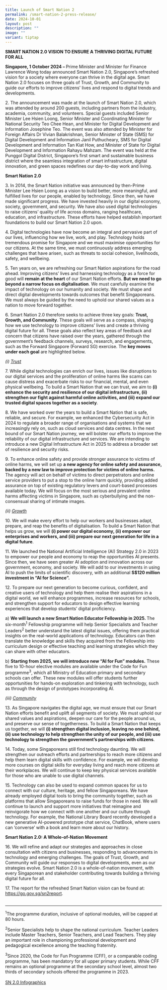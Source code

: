 ```yaml
---
title: Launch of Smart Nation 2
permalink: /smart-nation-2-press-release/
date: 2024-10-01
layout: post
description: ""
image: ""
variant: tiptap
---
```

<p><strong>SMART NATION 2.0 VISION TO ENSURE A THRIVING DIGITAL FUTURE FOR ALL</strong>
</p>
<p><strong>Singapore, 1 October 2024 – </strong>Prime Minister and Minister
for Finance Lawrence Wong today announced Smart Nation 2.0, Singapore’s
refreshed vision for a society where everyone can thrive in the digital
age. Smart Nation 2.0 focuses on three goals of Trust, Growth, and Community
to guide our efforts to improve citizens’ lives and respond to digital
trends and developments.</p>
<p>2. The announcement was made at the launch of Smart Nation 2.0, which
was attended by around 200 guests, including partners from the industry,
academia, community, and volunteers. Special guests included Senior Minister
Lee Hsien Loong, Senior Minister and Coordinating Minister for National
Security Teo Chee Hean, and Minister for Digital Development and Information
Josephine Teo. The event was also attended by Minister for Foreign Affairs
Dr Vivian Balakrishnan, Senior Minister of State (SMS) for Digital Development
and Information Janil Puthucheary, SMS for Digital Development and Information
Tan Kiat How, and Minister of State for Digital Development and Information
Rahayu Mahzam. The event was held at the Punggol Digital District, Singapore’s
first smart and sustainable business district where the seamless integration
of smart infrastructure, digital innovation, and green spaces redefines
our day-to-day work and living.</p>
<p><strong>Smart Nation 2.0</strong>
</p>
<p>3. In 2014, the Smart Nation initiative was announced by then-Prime Minister
Lee Hsien Loong as a vision to build better, more meaningful, and fulfilled
lives for our people, enabled by technology. Since then, we have made significant
progress. We have invested heavily in our digital economy, society, government,
and security. We have also used digital technologies to raise citizens’
quality of life across domains, ranging healthcare, education, and infrastructure.
These efforts have helped establish important foundations to build our
Smart Nation 2.0 upon.</p>
<p>4.<strong> </strong>Digital technologies have now become an integral and
pervasive part of our lives, influencing how we live, work, and play. Technology
holds tremendous promise for Singapore and we must maximise opportunities
for our citizens. At the same time, we must continuously address emerging
challenges that have arisen, such as threats to social cohesion, livelihoods,
safety, and wellbeing.</p>
<p>5. Ten years on, we are refreshing our Smart Nation aspirations for the
road ahead. Improving citizens’ lives and harnessing technology as a force
for good will <strong>remain at the heart</strong> of our Smart Nation efforts. <strong>But we need to go beyond a narrow focus on digitalisation</strong>.
We must carefully examine the impact of technology on our humanity and
society. We must shape and direct digital developments towards outcomes
that benefit Singaporeans. We must always be guided by the need to uphold
our shared values as a nation to move forward together.</p>
<p>6. Smart Nation 2.0 therefore seeks to achieve three key goals: <strong>Trust, Growth, and Community</strong>.
These goals will serve as a compass, shaping how we use technology to improve
citizens’ lives and create a thriving digital future for all. These goals
also reflect key areas of feedback and concern that citizens have raised
over the years, gathered through the government’s feedback channels, surveys,
research, and engagements, such as the Forward Singapore (Forward SG) exercise.
The <strong>key moves under each goal</strong> are highlighted below.</p>
<p><em>(i) <u>Trust</u></em>
</p>
<p>7. While digital technologies can enrich our lives, issues like disruptions
to our digital services and the proliferation of online harms like scams
can cause distress and exacerbate risks to our financial, mental, and even
physical wellbeing. To build a Smart Nation that we can trust, we aim to <strong>(i) enhance the security and resilience of our digital infrastructure, (ii) strengthen our fight against harmful online activities, and (iii) expand our trusted digital spaces together as a society</strong>.</p>
<p>8. We have worked over the years to build a Smart Nation that is safe,
reliable, and secure. For example, we enhanced the Cybersecurity Act in
2024 to regulate a broader range of organisations and systems that we increasingly
rely on, such as cloud services and data centres. In the next bound of
our Smart Nation journey, we will bolster our efforts to improve the reliability
of our digital infrastructure and services. We are intending to introduce
a new Digital Infrastructure Act in 2025 to address a broader set of resilience
and security risks.</p>
<p>9. To enhance online safety and provide stronger assurance to victims
of online harms, we will set up <strong>a new agency for online safety and assurance, backed by a new law to improve protection for victims of online harms. </strong>The
agency will act on behalf of victims to direct perpetrators and online
service providers to put a stop to the online harm quickly, providing added
assurance on top of existing regulatory levers and court-based processes
available today. We will focus on the most serious and prevalent online
harms affecting victims in Singapore, such as cyberbullying and the non-consensual
sharing of intimate images.</p>
<p><em>(ii) <u>Growth</u></em>
</p>
<p>10. We will make every effort to help our workers and businesses adapt,
prepare, and reap the benefits of digitalisation. To build a Smart Nation
that helps us grow, we will <strong>(i) power our digital economy, (ii) empower our enterprises and workers, and (iii) prepare our next generation for life in a digital future</strong>.</p>
<p>11. We launched the National Artificial Intelligence (AI) Strategy 2.0
in 2023 to empower our people and economy to reap the opportunities AI
presents. Since then, we have seen greater AI adoption and innovation across
our government, economy, and society. We will add to our investments in
using AI to push the limits of scientific discovery, with an additional <strong>S$120 million investment in “AI for Science”.</strong>
</p>
<p>12. To prepare our next generation to become curious, confident, and creative
users of technology and help them realise their aspirations in a digital
world, we will enhance programmes, increase resources for schools, and
strengthen support for educators to design effective learning experiences
that develop students’ digital proficiency.</p>
<p>a) <strong>We will launch a new Smart Nation Educator Fellowship in 2025. </strong>The
six-month<sup>1</sup> Fellowship programme will help Senior Specialists
and Teacher Leaders<sup>2</sup> better understand the latest digital issues,
offering them practical insights on the real-world applications of technology.
Educators can then translate the knowledge and skills they acquired from
the Fellowship into curriculum design or effective teaching and learning
strategies which they can share with other educators.</p>
<p>b) <strong>Starting from 2025, we will introduce new “AI for Fun” modules.</strong> These
five to 10-hour elective modules are available under the Code for Fun programme<sup>3</sup>,
which all Ministry of Education primary and secondary schools can offer.
These new modules will offer students further opportunities for hands-on
exploration and tinkering with technology, such as through the design of
prototypes incorporating AI.</p>
<p><em>(iii) <u>Community</u></em>
</p>
<p>13. As Singapore navigates the digital age, we must ensure that our Smart
Nation efforts benefit and uplift all segments of society. We must uphold
our shared values and aspirations, deepen our care for the people around
us, and preserve our sense of togetherness. To build a Smart Nation that
keeps us together, we will <strong>(i) strengthen digital inclusion, leaving no one behind, (ii) use technology to help strengthen the unity of our people, and (iii) use technology to strengthen the government’s partnerships with citizens</strong>.</p>
<p>14. Today, some Singaporeans still find technology daunting. We will strengthen
our outreach efforts and partnerships to reach more citizens and help them
learn digital skills with confidence. For example, we will develop more
courses on digital skills for everyday living and reach more citizens at
their workplaces. We will continue to keep key physical services available
for those who are unable to use digital channels.</p>
<p>15. Technology can also be used to expand common spaces for us to connect
with our culture, heritage, and fellow Singaporeans. We have already employed
digital tools to bring the community together, such as platforms that allow
Singaporeans to raise funds for those in need. We will continue to launch
and support more initiatives that reimagine and reinvigorate how we connect
with one another and our culture through technology. For example, the National
Library Board recently developed a new generative AI-powered prototype
chat service, ChatBook, where users can ‘converse’ with a book and learn
more about our history.</p>
<p><strong>Smart Nation 2.0: A Whole-of-Nation Movement</strong>
</p>
<p>16. We will refine and adapt our strategies and approaches in close consultation
with citizens and businesses, responding to advancements in technology
and emerging challenges. The goals of Trust, Growth, and Community will
guide our responses to digital developments, even as our strategies evolve.
Smart Nation 2.0 is a whole-of-nation movement, with every Singaporean
and stakeholder contributing towards building a thriving digital future
for all.</p>
<p>17. The report for the refreshed Smart Nation vision can be found at:
<a href="https://go.gov.sg/sn2report" rel="noopener noreferrer nofollow" target="_blank">https://go.gov.sg/sn2report</a>.
<br>
<br>
</p>
<hr>
<p><sup>1</sup>The programme duration, inclusive of optional modules, will
be capped at 80 hours.</p>
<p><sup>2</sup>Senior Specialists help to shape the national curriculum.
Teacher Leaders include Master Teachers, Senior Teachers, and Lead Teachers.
They play an important role in championing professional development and
pedagogical excellence among the teaching fraternity.</p>
<p><sup>3</sup>Since 2020, the Code for Fun Programme (CFF), or a comparable
coding programme, has been mandatory for all upper primary students. While
CFF remains an optional programme at the secondary school level, almost
two thirds of secondary schools offered the programme in 2023.
<br>
<br><a href="/files/3__SN2_Infographics_27_Sep_1745.pdf" rel="noopener nofollow" target="_blank">SN 2.0 Infographics</a>
<br>
</p>